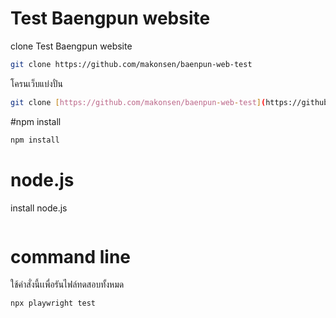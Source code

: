 # Test Baengpun website
clone Test Baengpun website
```bash
git clone https://github.com/makonsen/baenpun-web-test
```

โครนเว็บแบ่งปั๋น
```bash
git clone [https://github.com/makonsen/baenpun-web-test](https://github.com/padillareyj/baengpun-web)
```

#npm install

```bash
npm install
```

# node.js
install node.js
```bash

```

# command line

ใช้คำสั่งนี้เเพื่อรันไฟล์ทดสอบทั้งหมด
```bash
npx playwright test
```
